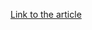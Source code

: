 [Link to the article](https://krebsonsecurity.com/2011/07/trojan-tricks-victims-into-transfering-funds/)
